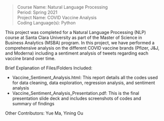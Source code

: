 > Course Name: Natural Language Processing  
Period: Spring 2021  
Project Name: COVID Vaccine Analysis   
Coding Language(s): Python

This project was completed for a Natural Language Processing (NLP) course at Santa Clara University as part of the Master of Science in Business Analytics (MSBA) program. In this project, we have performed a comprehensive analysis on the different COVID vaccine brands (Pfizer, J&J, and Moderna) including a sentiment analysis of tweets regarding each vaccine brand over time. 

Brief Explanation of Files/Folders Included:

* Vaccine_Sentiment_Analysis.html: This report details all the codes used for data cleaning, data exploration, regression analysis, and sentiment analysis
* Vaccine_Sentiment_Analysis_Presentation.pdf: This is the final presentation slide deck and includes screenshots of codes and summary of findings

Other Contributors: Yue Ma, Yining Ou
